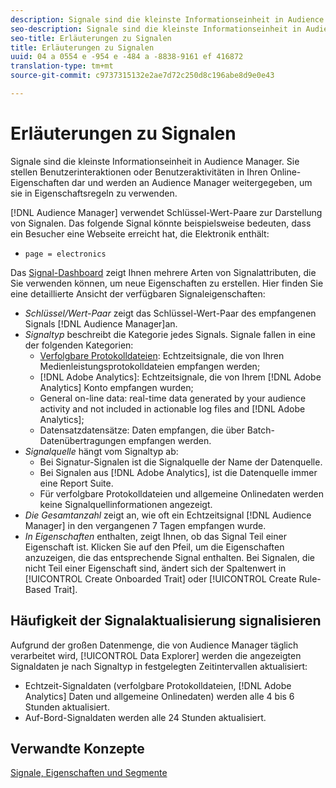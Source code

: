 ```yaml
---
description: Signale sind die kleinste Informationseinheit in Audience Manager. Sie stellen Benutzerinteraktionen oder Benutzeraktivitäten in Ihren Online-Eigenschaften dar und werden an Audience Manager weitergegeben, um sie in Eigenschaftsregeln zu verwenden.
seo-description: Signale sind die kleinste Informationseinheit in Audience Manager. Sie stellen Benutzerinteraktionen oder Benutzeraktivitäten in Ihren Online-Eigenschaften dar und werden an Audience Manager weitergegeben, um sie in Eigenschaftsregeln zu verwenden.
seo-title: Erläuterungen zu Signalen
title: Erläuterungen zu Signalen
uuid: 04 a 0554 e -954 e -484 a -8838-9161 ef 416872
translation-type: tm+mt
source-git-commit: c9737315132e2ae7d72c250d8c196abe8d9e0e43

---
```



# Erläuterungen zu Signalen

Signale sind die kleinste Informationseinheit in Audience Manager. Sie stellen Benutzerinteraktionen oder Benutzeraktivitäten in Ihren Online-Eigenschaften dar und werden an Audience Manager weitergegeben, um sie in Eigenschaftsregeln zu verwenden.

[!DNL Audience Manager] verwendet Schlüssel-Wert-Paare zur Darstellung von Signalen. Das folgende Signal könnte beispielsweise bedeuten, dass ein Besucher eine Webseite erreicht hat, die Elektronik enthält:

* `page = electronics`

Das [Signal-Dashboard](../../features/data-explorer/data-explorer-signals-dashboard.md) zeigt Ihnen mehrere Arten von Signalattributen, die Sie verwenden können, um neue Eigenschaften zu erstellen. Hier finden Sie eine detaillierte Ansicht der verfügbaren Signaleigenschaften:

* *Schlüssel/Wert-Paar* zeigt das Schlüssel-Wert-Paar des empfangenen Signals [!DNL Audience Manager]an.
* *Signaltyp* beschreibt die Kategorie jedes Signals. Signale fallen in eine der folgenden Kategorien:
   * [Verfolgbare Protokolldateien](/help/using/integration/media-data-integration/actionable-log-files.md): Echtzeitsignale, die von Ihren Medienleistungsprotokolldateien empfangen werden;
   * [!DNL Adobe Analytics]: Echtzeitsignale, die von Ihrem [!DNL Adobe Analytics] Konto empfangen wurden;
   * General on-line data: real-time data generated by your audience activity and not included in actionable log files and [!DNL Adobe Analytics];
   * Datensatzdatensätze: Daten empfangen, die über Batch-Datenübertragungen empfangen werden.
* *Signalquelle* hängt vom Signaltyp ab:
   * Bei Signatur-Signalen ist die Signalquelle der Name der Datenquelle.
   * Bei Signalen aus [!DNL Adobe Analytics], ist die Datenquelle immer eine Report Suite.
   * Für verfolgbare Protokolldateien und allgemeine Onlinedaten werden keine Signalquellinformationen angezeigt.
* *Die Gesamtanzahl* zeigt an, wie oft ein Echtzeitsignal [!DNL Audience Manager] in den vergangenen 7 Tagen empfangen wurde.
* *In Eigenschaften* enthalten, zeigt Ihnen, ob das Signal Teil einer Eigenschaft ist. Klicken Sie auf den Pfeil, um die Eigenschaften anzuzeigen, die das entsprechende Signal enthalten. Bei Signalen, die nicht Teil einer Eigenschaft sind, ändert sich der Spaltenwert in [!UICONTROL Create Onboarded Trait] oder [!UICONTROL Create Rule-Based Trait].

## Häufigkeit der Signalaktualisierung signalisieren

Aufgrund der großen Datenmenge, die von Audience Manager täglich verarbeitet wird, [!UICONTROL Data Explorer] werden die angezeigten Signaldaten je nach Signaltyp in festgelegten Zeitintervallen aktualisiert:

* Echtzeit-Signaldaten (verfolgbare Protokolldateien, [!DNL Adobe Analytics] Daten und allgemeine Onlinedaten) werden alle 4 bis 6 Stunden aktualisiert.
* Auf-Bord-Signaldaten werden alle 24 Stunden aktualisiert.

## Verwandte Konzepte

[Signale, Eigenschaften und Segmente](/help/using/reference/signal-trait-segment.md)